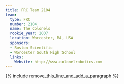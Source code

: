 ```yaml
---
title: FRC Team 2104
team:
  type: FRC
  number: 2104
  name: The Colonels
  rookie_year: 2007
  location: Worcester, MA, USA
  sponsors:
  - Boston Scientific
  - Worcester South High School
  links:
    Website: http://www.colonelrobotics.com
---
```


{% include remove_this_line_and_add_a_paragraph %}